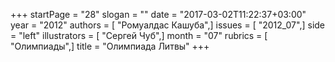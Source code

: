 +++
startPage = "28"
slogan = ""
date = "2017-03-02T11:22:37+03:00"
year = "2012"
authors = [ "Ромуалдас Кашуба",]
issues = [ "2012_07",]
side = "left"
illustrators = [ "Сергей Чуб",]
month = "07"
rubrics = [ "Олимпиады",]
title = "Олимпиада Литвы"
+++
